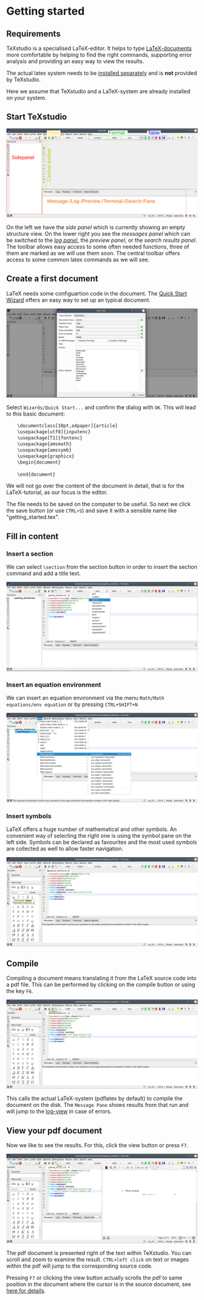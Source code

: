 # Getting started

## Requirements
TeXstudio is a specialised LaTeX-editor. It helps to type [LaTeX-documents](https://www.latex-project.org/about/) more comfortable by helping to find the right commands, supporting error analysis and providing an easy way to view the results.

The actual latex system needs to be [installed separately](https://www.latex-project.org/get/) and is **not** provided by TeXstudio.

Here we assume that TeXstudio and a LaTeX-system are already installed on your system.

## Start TeXstudio
<!--
This needs to be refined
-->
![TeXstudio Application Window](images/txs_overview.png)

On the left we have the *side panel* which is currently showing an empty structure view.
On the lower right you see the *messages panel* which can be switched to the [*log panel*](compiling.md#the-log-files), the *preview panel*, or the *search results panel*. The toolbar allows easy access to some often needed functions, three of them are marked as we will use them soon.
The central toolbar offers access to some common latex commands as we will see.

## Create a first document
LaTeX needs some configuartion code in the document. The [Quick Start Wizard](editing.md#setting-the-preamble-of-a-tex-document) offers an easy way to set up an typical document.

![Quick start wizard](images/txs_wizard.png)

Select `Wizards/Quick Start...` and confirm the dialog with `OK`.
This will lead to this basic document:
```
    \documentclass[10pt,a4paper]{article}
    \usepackage[utf8]{inputenc}
    \usepackage[T1]{fontenc}
    \usepackage{amsmath}
    \usepackage{amssymb}
    \usepackage{graphicx}
    \begin{document}
        
    \end{document}
```

We will not go over the content of the document in detail, that is for the LaTeX-tutorial, as our focus is the editor.

The file needs to be saved on the computer to be useful.
So next we click the save button (or use `CTRL+S`) and save it with a sensible name like "getting_started.tex".

## Fill in content
### Insert a section
We can select `\section` from the section button in order to insert the section command and add a title text.

![section button](images/txs_section.png)

### Insert an equation environment
We can insert an equation environment via the menu `Math/Math equations/env equation` or by pressing `CTRL+SHIFT+N`

![Insert equation](images/txs_equation.png)

### Insert symbols
LaTeX offers a huge number of mathematical and other symbols. An convenient way of selecting the right one is using the symbol pane on the left side. Symbols can be declared as favourites and the most used symbols are collected as well to allow faster navigation.

![symbol pane](images/txs_symbol.png)

## Compile 
Compiling a document means translating it from the LaTeX source code into a pdf file.
This can be performed by clicking on the compile button or using the key `F6`.

![compile a document](images/txs_compile.png)

This calls the actual LaTeX-system (pdflatex by default) to compile the document on the disk.
The `Message Pane` shows results from that run and will jump to the [log-view](compiling.md#the-log-files) in case of errors.

## View your pdf document
Now we like to see the results. For this, click the view button or press `F7`.

![View a pdf of a document](images/txs_view.png)

The pdf document is presented right of the text within TeXstudio.
You can scroll and zoom to examine the result. 
`CTRL+left click` on text or images within the pdf will jump to the corresponding source code.

Pressing `F7` or clicking the view button actually scrolls the pdf to same position in the document where the cursor is in the source document, see [here for details](advanced.md#forward-and-inverse-searching).

<!--
label/ref
navigation (structure)
insert commands
completer
syntax check
-->

